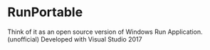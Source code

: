 # RunPortable
Think of it as an open source version of Windows Run Application. (unofficial)
Developed with Visual Studio 2017
